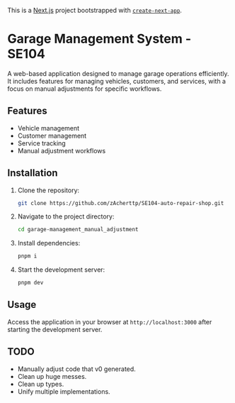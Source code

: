 This is a [Next.js](https://nextjs.org) project bootstrapped with [`create-next-app`](https://nextjs.org/docs/app/api-reference/cli/create-next-app).

# Garage Management System - SE104

A web-based application designed to manage garage operations efficiently. It includes features for managing vehicles, customers, and services, with a focus on manual adjustments for specific workflows.

## Features

- Vehicle management
- Customer management
- Service tracking
- Manual adjustment workflows

## Installation

1. Clone the repository:
   ```bash
   git clone https://github.com/zAcherttp/SE104-auto-repair-shop.git
   ```
2. Navigate to the project directory:
   ```bash
   cd garage-management_manual_adjustment
   ```
3. Install dependencies:
   ```bash
   pnpm i
   ```
4. Start the development server:
   ```bash
   pnpm dev
   ```

## Usage

Access the application in your browser at `http://localhost:3000` after starting the development server.

## TODO

- Manually adjust code that v0 generated.
- Clean up huge messes.
- Clean up types.
- Unify multiple implementations.
